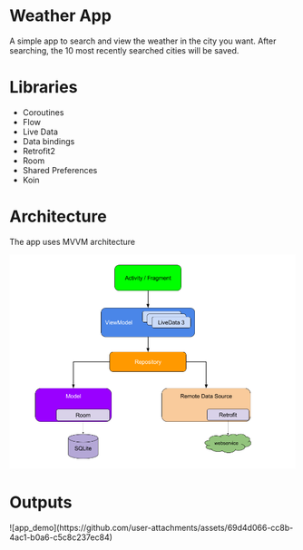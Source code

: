 <h1>Weather App</h1>
<p>A simple app to search and view the weather in the city you want. After searching, the 10 most recently searched cities will be saved.</p>
<h1>Libraries</h1>
<ul>
  <li>Coroutines</li>
  <li>Flow</li>
  <li>Live Data</li>
  <li>Data bindings</li>
  <li>Retrofit2</li>
  <li>Room</li>
  <li>Shared Preferences</li>
  <li>Koin</li>
</ul>
<h1>Architecture</h1>
<p>The app uses MVVM architecture</p>
<img src="mvvm_model.png">
<h1>Outputs</h1>
![app_demo](https://github.com/user-attachments/assets/69d4d066-cc8b-4ac1-b0a6-c5c8c237ec84)

